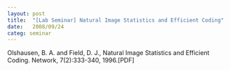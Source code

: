 ```yaml
---
layout: post
title:  "[Lab Seminar] Natural Image Statistics and Efficient Coding"
date:   2008/09/24
categ: seminar
---
```




Olshausen, B. A. and Field, D. J., Natural Image Statistics and Efficient Coding. Network, 7(2):333-340, 1996.[PDF]







 

